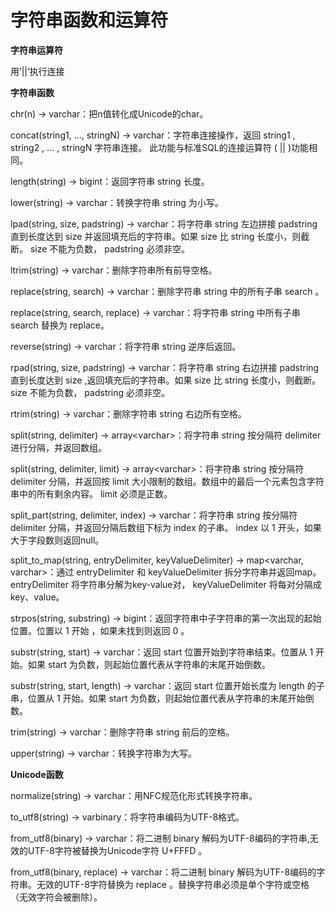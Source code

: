 

# 字符串函数和运算符

**字符串运算符**

用’||‘执行连接

**字符串函数**

chr(n) → varchar：把n值转化成Unicode的char。

concat(string1, …, stringN) → varchar：字符串连接操作，返回 string1 , string2 , … ,
stringN 字符串连接。 此功能与标准SQL的连接运算符 ( || )功能相同。

length(string) → bigint：返回字符串 string 长度。

lower(string) → varchar：转换字符串 string 为小写。

lpad(string, size, padstring) → varchar：将字符串 string 左边拼接 padstring
直到长度达到 size 并返回填充后的字符串。如果 size 比 string 长度小，则截断。 size 不能为负数，
padstring 必须非空。

ltrim(string) → varchar：删除字符串所有前导空格。

replace(string, search) → varchar：删除字符串 string 中的所有子串 search 。

replace(string, search, replace) → varchar：将字符串 string 中所有子串 search 替换为
replace。

reverse(string) → varchar：将字符串 string 逆序后返回。

rpad(string, size, padstring) → varchar：将字符串 string 右边拼接 padstring
直到长度达到 size ,返回填充后的字符串。如果 size 比 string 长度小，则截断。 size 不能为负数，
padstring 必须非空。

rtrim(string) → varchar：删除字符串 string 右边所有空格。

split(string, delimiter) → array\<varchar\>：将字符串 string 按分隔符 delimiter
进行分隔，并返回数组。

split(string, delimiter, limit) → array\<varchar\>：将字符串 string 按分隔符
delimiter 分隔，并返回按 limit 大小限制的数组。数组中的最后一个元素包含字符串中的所有剩余内容。 limit 必须是正数。

split\_part(string, delimiter, index) → varchar：将字符串 string 按分隔符
delimiter 分隔，并返回分隔后数组下标为 index 的子串。 index 以 1 开头，如果大于字段数则返回null。

split\_to\_map(string, entryDelimiter, keyValueDelimiter) →
map\<varchar, varchar\>：通过 entryDelimiter 和 keyValueDelimiter
拆分字符串并返回map。 entryDelimiter 将字符串分解为key-value对，
keyValueDelimiter 将每对分隔成key、value。

strpos(string, substring) → bigint：返回字符串中子字符串的第一次出现的起始位置。位置以 1 开始
，如果未找到则返回 0 。

substr(string, start) → varchar：返回 start 位置开始到字符串结束。位置从 1 开始。如果 start
为负数，则起始位置代表从字符串的末尾开始倒数。

substr(string, start, length) → varchar：返回 start 位置开始长度为 length 的子串，位置从
1 开始。如果 start 为负数，则起始位置代表从字符串的末尾开始倒数。

trim(string) → varchar：删除字符串 string 前后的空格。

upper(string) → varchar：转换字符串为大写。

**Unicode函数**

normalize(string) → varchar：用NFC规范化形式转换字符串。

to\_utf8(string) → varbinary：将字符串编码为UTF-8格式。

from\_utf8(binary) → varchar：将二进制 binary
解码为UTF-8编码的字符串,无效的UTF-8字符被替换为Unicode字符
U+FFFD 。

from\_utf8(binary, replace) → varchar：将二进制 binary
解码为UTF-8编码的字符串。无效的UTF-8字符替换为 replace
。替换字符串必须是单个字符或空格（无效字符会被删除）。
